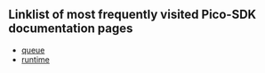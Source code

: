 Linklist of most frequently visited Pico-SDK documentation pages
----------------------------------------------------------------

* [queue](https://www.raspberrypi.com/documentation/pico-sdk/queue_8h.html)
* [runtime](https://www.raspberrypi.com/documentation/pico-sdk/runtime.html)

